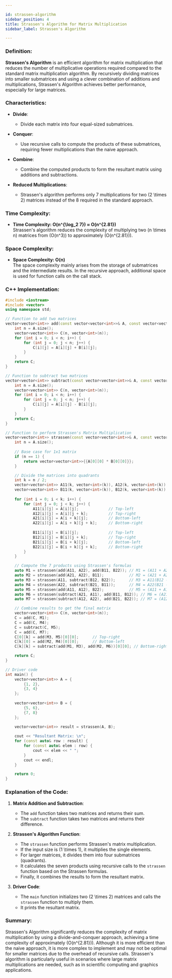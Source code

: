 ```yaml
---

id: strassen-algorithm  
sidebar_position: 4  
title: Strassen's Algorithm for Matrix Multiplication  
sidebar_label: Strassen's Algorithm  

---
```


### Definition:

**Strassen's Algorithm** is an efficient algorithm for matrix multiplication that reduces the number of multiplicative operations required compared to the standard matrix multiplication algorithm. By recursively dividing matrices into smaller submatrices and using a clever combination of additions and multiplications, Strassen's Algorithm achieves better performance, especially for large matrices.

### Characteristics:

- **Divide**:
  - Divide each matrix into four equal-sized submatrices.

- **Conquer**:
  - Use recursive calls to compute the products of these submatrices, requiring fewer multiplications than the naive approach.

- **Combine**:
  - Combine the computed products to form the resultant matrix using additions and subtractions.

- **Reduced Multiplications**:
  - Strassen's algorithm performs only 7 multiplications for two \(2 \times 2\) matrices instead of the 8 required in the standard approach.

### Time Complexity:

- **Time Complexity: O(n^{\log_2 7}) ≈ O(n^{2.81})**  
  Strassen's algorithm reduces the complexity of multiplying two \(n \times n\) matrices from \(O(n^3)\) to approximately \(O(n^{2.81})\).

### Space Complexity:

- **Space Complexity: O(n)**  
  The space complexity mainly arises from the storage of submatrices and the intermediate results. In the recursive approach, additional space is used for function calls on the call stack.

### C++ Implementation:

```cpp
#include <iostream>
#include <vector>
using namespace std;

// Function to add two matrices
vector<vector<int>> add(const vector<vector<int>>& A, const vector<vector<int>>& B) {
    int n = A.size();
    vector<vector<int>> C(n, vector<int>(n));
    for (int i = 0; i < n; i++) {
        for (int j = 0; j < n; j++) {
            C[i][j] = A[i][j] + B[i][j];
        }
    }
    return C;
}

// Function to subtract two matrices
vector<vector<int>> subtract(const vector<vector<int>>& A, const vector<vector<int>>& B) {
    int n = A.size();
    vector<vector<int>> C(n, vector<int>(n));
    for (int i = 0; i < n; i++) {
        for (int j = 0; j < n; j++) {
            C[i][j] = A[i][j] - B[i][j];
        }
    }
    return C;
}

// Function to perform Strassen's Matrix Multiplication
vector<vector<int>> strassen(const vector<vector<int>>& A, const vector<vector<int>>& B) {
    int n = A.size();
    
    // Base case for 1x1 matrix
    if (n == 1) {
        return vector<vector<int>>{{A[0][0] * B[0][0]}};
    }

    // Divide the matrices into quadrants
    int k = n / 2;
    vector<vector<int>> A11(k, vector<int>(k)), A12(k, vector<int>(k)), A21(k, vector<int>(k)), A22(k, vector<int>(k));
    vector<vector<int>> B11(k, vector<int>(k)), B12(k, vector<int>(k)), B21(k, vector<int>(k)), B22(k, vector<int>(k));
    
    for (int i = 0; i < k; i++) {
        for (int j = 0; j < k; j++) {
            A11[i][j] = A[i][j];             // Top-left
            A12[i][j] = A[i][j + k];         // Top-right
            A21[i][j] = A[i + k][j];         // Bottom-left
            A22[i][j] = A[i + k][j + k];     // Bottom-right
            
            B11[i][j] = B[i][j];             // Top-left
            B12[i][j] = B[i][j + k];         // Top-right
            B21[i][j] = B[i + k][j];         // Bottom-left
            B22[i][j] = B[i + k][j + k];     // Bottom-right
        }
    }

    // Compute the 7 products using Strassen's formulas
    auto M1 = strassen(add(A11, A22), add(B11, B22)); // M1 = (A11 + A22)(B11 + B22)
    auto M2 = strassen(add(A21, A22), B11);           // M2 = (A21 + A22)B11
    auto M3 = strassen(A11, subtract(B12, B22));      // M3 = A11(B12 - B22)
    auto M4 = strassen(A22, subtract(B21, B11));      // M4 = A22(B21 - B11)
    auto M5 = strassen(add(A11, A12), B22);           // M5 = (A11 + A12)B22
    auto M6 = strassen(subtract(A21, A11), add(B11, B12)); // M6 = (A21 - A11)(B11 + B12)
    auto M7 = strassen(subtract(A12, A22), add(B21, B22)); // M7 = (A12 - A22)(B21 + B22)

    // Combine results to get the final matrix
    vector<vector<int>> C(n, vector<int>(n));
    C = add(C, M1);
    C = add(C, M4);
    C = subtract(C, M5);
    C = add(C, M7);
    C[0][k] = add(M3, M5)[0][0];      // Top-right
    C[k][0] = add(M2, M4)[0][0];      // Bottom-left
    C[k][k] = subtract(add(M1, M3), add(M2, M6))[0][0]; // Bottom-right

    return C;
}

// Driver code
int main() {
    vector<vector<int>> A = {
        {1, 2},
        {3, 4}
    };
    
    vector<vector<int>> B = {
        {5, 6},
        {7, 8}
    };
    
    vector<vector<int>> result = strassen(A, B);

    cout << "Resultant Matrix: \n";
    for (const auto& row : result) {
        for (const auto& elem : row) {
            cout << elem << " ";
        }
        cout << endl;
    }

    return 0;
}
```

### Explanation of the Code:

1. **Matrix Addition and Subtraction**:
   - The `add` function takes two matrices and returns their sum.
   - The `subtract` function takes two matrices and returns their difference.

2. **Strassen's Algorithm Function**:
   - The `strassen` function performs Strassen's matrix multiplication.
   - If the input size is \(1 \times 1\), it multiplies the single elements.
   - For larger matrices, it divides them into four submatrices (quadrants).
   - It calculates the seven products using recursive calls to the `strassen` function based on the Strassen formulas.
   - Finally, it combines the results to form the resultant matrix.

3. **Driver Code**:
   - The `main` function initializes two \(2 \times 2\) matrices and calls the `strassen` function to multiply them.
   - It prints the resultant matrix.

### Summary:

Strassen's Algorithm significantly reduces the complexity of matrix multiplication by using a divide-and-conquer approach, achieving a time complexity of approximately \(O(n^{2.81})\). Although it is more efficient than the naive approach, it is more complex to implement and may not be optimal for smaller matrices due to the overhead of recursive calls. Strassen's algorithm is particularly useful in scenarios where large matrix multiplications are needed, such as in scientific computing and graphics applications.

